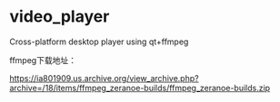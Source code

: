 # video_player
Cross-platform desktop player using qt+ffmpeg



ffmpeg下载地址：

https://ia801909.us.archive.org/view_archive.php?archive=/18/items/ffmpeg_zeranoe-builds/ffmpeg_zeranoe-builds.zip
